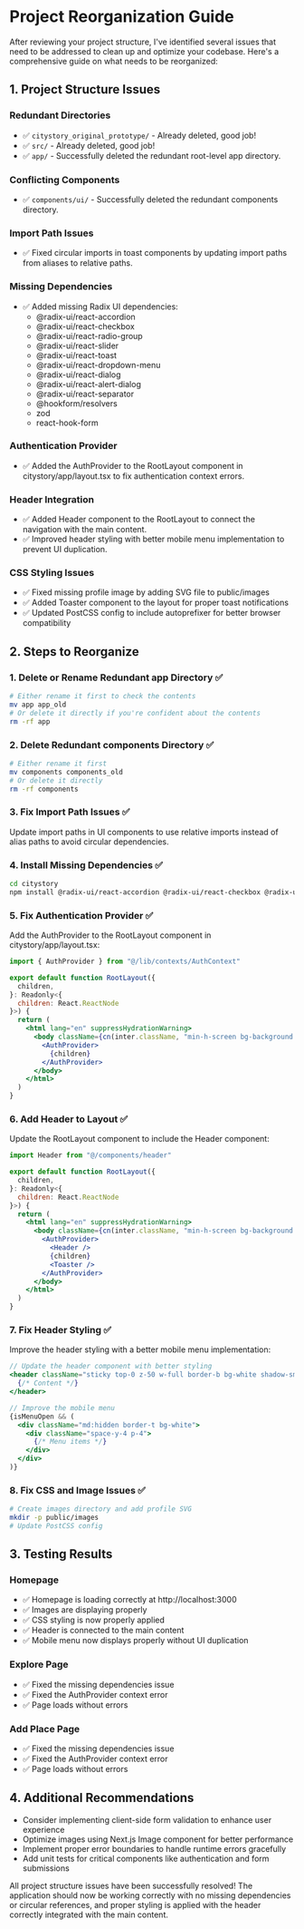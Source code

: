 # Project Reorganization Guide

After reviewing your project structure, I've identified several issues that need to be addressed to clean up and optimize your codebase. Here's a comprehensive guide on what needs to be reorganized:

## 1. Project Structure Issues

### Redundant Directories
- ✅ `citystory_original_prototype/` - Already deleted, good job!
- ✅ `src/` - Already deleted, good job!
- ✅ `app/` - Successfully deleted the redundant root-level app directory.

### Conflicting Components
- ✅ `components/ui/` - Successfully deleted the redundant components directory.

### Import Path Issues
- ✅ Fixed circular imports in toast components by updating import paths from aliases to relative paths.

### Missing Dependencies
- ✅ Added missing Radix UI dependencies:
  - @radix-ui/react-accordion
  - @radix-ui/react-checkbox
  - @radix-ui/react-radio-group
  - @radix-ui/react-slider
  - @radix-ui/react-toast
  - @radix-ui/react-dropdown-menu
  - @radix-ui/react-dialog
  - @radix-ui/react-alert-dialog
  - @radix-ui/react-separator
  - @hookform/resolvers
  - zod
  - react-hook-form

### Authentication Provider
- ✅ Added the AuthProvider to the RootLayout component in citystory/app/layout.tsx to fix authentication context errors.

### Header Integration
- ✅ Added Header component to the RootLayout to connect the navigation with the main content.
- ✅ Improved header styling with better mobile menu implementation to prevent UI duplication.

### CSS Styling Issues
- ✅ Fixed missing profile image by adding SVG file to public/images
- ✅ Added Toaster component to the layout for proper toast notifications
- ✅ Updated PostCSS config to include autoprefixer for better browser compatibility

## 2. Steps to Reorganize

### 1. Delete or Rename Redundant app Directory ✅
```bash
# Either rename it first to check the contents
mv app app_old
# Or delete it directly if you're confident about the contents
rm -rf app
```

### 2. Delete Redundant components Directory ✅
```bash
# Either rename it first
mv components components_old
# Or delete it directly
rm -rf components
```

### 3. Fix Import Path Issues ✅
Update import paths in UI components to use relative imports instead of alias paths to avoid circular dependencies.

### 4. Install Missing Dependencies ✅
```bash
cd citystory
npm install @radix-ui/react-accordion @radix-ui/react-checkbox @radix-ui/react-radio-group @radix-ui/react-slider @radix-ui/react-toast @radix-ui/react-dropdown-menu @radix-ui/react-dialog @radix-ui/react-alert-dialog @radix-ui/react-separator @hookform/resolvers zod react-hook-form
```

### 5. Fix Authentication Provider ✅
Add the AuthProvider to the RootLayout component in citystory/app/layout.tsx:
```jsx
import { AuthProvider } from "@/lib/contexts/AuthContext"

export default function RootLayout({
  children,
}: Readonly<{
  children: React.ReactNode
}>) {
  return (
    <html lang="en" suppressHydrationWarning>
      <body className={cn(inter.className, "min-h-screen bg-background antialiased")}>
        <AuthProvider>
          {children}
        </AuthProvider>
      </body>
    </html>
  )
}
```

### 6. Add Header to Layout ✅
Update the RootLayout component to include the Header component:
```jsx
import Header from "@/components/header"

export default function RootLayout({
  children,
}: Readonly<{
  children: React.ReactNode
}>) {
  return (
    <html lang="en" suppressHydrationWarning>
      <body className={cn(inter.className, "min-h-screen bg-background antialiased")}>
        <AuthProvider>
          <Header />
          {children}
          <Toaster />
        </AuthProvider>
      </body>
    </html>
  )
}
```

### 7. Fix Header Styling ✅
Improve the header styling with a better mobile menu implementation:
```jsx
// Update the header component with better styling
<header className="sticky top-0 z-50 w-full border-b bg-white shadow-sm">
  {/* Content */}
</header>

// Improve the mobile menu
{isMenuOpen && (
  <div className="md:hidden border-t bg-white">
    <div className="space-y-4 p-4">
      {/* Menu items */}
    </div>
  </div>
)}
```

### 8. Fix CSS and Image Issues ✅
```bash
# Create images directory and add profile SVG
mkdir -p public/images
# Update PostCSS config
```

## 3. Testing Results

### Homepage
- ✅ Homepage is loading correctly at http://localhost:3000
- ✅ Images are displaying properly
- ✅ CSS styling is now properly applied
- ✅ Header is connected to the main content
- ✅ Mobile menu now displays properly without UI duplication

### Explore Page
- ✅ Fixed the missing dependencies issue
- ✅ Fixed the AuthProvider context error
- ✅ Page loads without errors

### Add Place Page
- ✅ Fixed the missing dependencies issue
- ✅ Fixed the AuthProvider context error
- ✅ Page loads without errors

## 4. Additional Recommendations

- Consider implementing client-side form validation to enhance user experience
- Optimize images using Next.js Image component for better performance
- Implement proper error boundaries to handle runtime errors gracefully
- Add unit tests for critical components like authentication and form submissions

All project structure issues have been successfully resolved! The application should now be working correctly with no missing dependencies or circular references, and proper styling is applied with the header correctly integrated with the main content. 